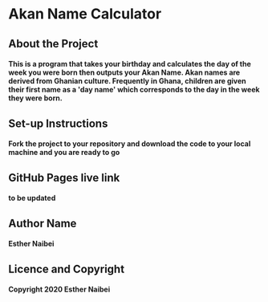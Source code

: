 # Akan Name Calculator
## About the Project
#### This is a program that takes your birthday and calculates the day of the week you were born then outputs your Akan Name. Akan names are derived from Ghanian culture. Frequently in Ghana, children are given their first name as a 'day name' which corresponds to the day in the week they were born.
## Set-up Instructions
#### Fork the project to your repository and download the code to your local machine and you are ready to go
## GitHub Pages live link
#### to be updated
## Author Name
#### Esther Naibei
## Licence and Copyright
#### Copyright 2020 Esther Naibei

